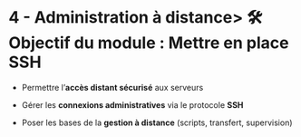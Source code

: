 # 4 - Administration à distance> **🛠️ Objectif du module : Mettre en place SSH**
- Permettre l’**accès distant sécurisé** aux serveurs



- Gérer les **connexions administratives** via le protocole **SSH**



- Poser les bases de la **gestion à distance** (scripts, transfert, supervision)
